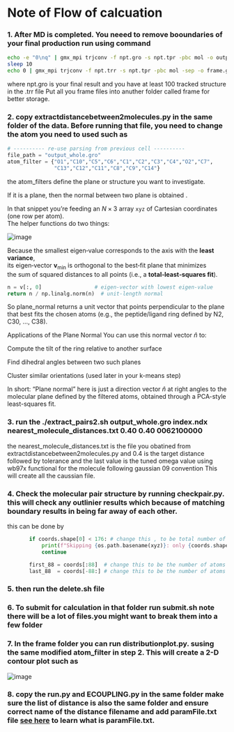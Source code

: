# Note of Flow of calcuation

### 1. After MD is completed. You neeed to remove booundaries of your final production run using command

```bash
echo -e "0\nq" | gmx_mpi trjconv -f npt.gro -s npt.tpr -pbc mol -o output_whole.gro
sleep 10
echo 0 | gmx_mpi trjconv -f npt.trr -s npt.tpr -pbc mol -sep -o frame.gro
```
where npt.gro is your final result and you have at least 100 tracked structure in the .trr file
Put all you frame files into anuther folder called frame for better storage.

### 2. copy extractdistancebetween2molecules.py in the same folder of the data. Before running that file, you need to change the atom you need to used such as


```python
# ---------- re‑use parsing from previous cell ----------
file_path = "output_whole.gro"
atom_filter = {"O1","C10","C5","C6","C1","C2","C3","C4","O2","C7",
               "C13","C12","C11","C8","C9","C14"}
```

the atom_filters define the plane or structure you want to investigate.

If it is a plane, then the normal between two plane is obtained . 

In that snippet you’re feeding an $N \times 3$ array `xyz` of Cartesian coordinates (one row per atom).  
The helper functions do two things:


![image](https://github.com/user-attachments/assets/155063c7-296d-4f0e-a704-deefa2f35334)

Because the smallest eigen‑value corresponds to the axis with the **least variance**,  
its eigen‑vector $\mathbf{v}_{\min}$ is orthogonal to the best‑fit plane that minimizes  
the sum of squared distances to all points (i.e., a **total‑least‑squares fit**).


```python
n = v[:, 0]                 # eigen‑vector with lowest eigen‑value
return n / np.linalg.norm(n)  # unit‑length normal
```

So plane_normal returns a unit vector that points perpendicular to the plane that best fits the chosen atoms (e.g., the peptide/ligand ring defined by N2, C30, …, C38).

Applications of the Plane Normal
You can use this normal vector $\hat{n}$ to:

Compute the tilt of the ring relative to another surface

Find dihedral angles between two such planes

Cluster similar orientations (used later in your k-means step)

In short:
“Plane normal” here is just a direction vector $\hat{n}$ at right angles to the molecular plane defined by the filtered atoms,
obtained through a PCA-style least-squares fit.

### 3. run the ./extract_pairs2.sh output_whole.gro index.ndx nearest_molecule_distances.txt 0.40 0.40 0062100000

the nearest_molecule_distances.txt is the file you obatined from extractdistancebetween2molecules.py and 0.4 is the target distance followed by tolerance and the last value is the tuned omega value using wb97x functional for the molecule following gaussian 09 convention 
This will create all the caussian file.

### 4. Check the molecular pair structure by running checkpair.py. this will check any outlinier results which because of matching boundary results in being far away of each other.

this can be done by

 ```python
        if coords.shape[0] < 176: # change this , to be total number of atoms
            print(f"Skipping {os.path.basename(xyz)}: only {coords.shape[0]} atoms")
            continue

        first_88 = coords[:88]  # change this to be the number of atoms of first pair
        last_88  = coords[-88:] # change this to be the number of atoms of second pair
```

### 5. then run the delete.sh file
   
### 6. To submit for calculation in that folder run submit.sh note there will be a lot of files.you might want to break them into a few folder

### 7. In the frame folder you can run distributionplot.py. susing the same modified atom_filter in step 2. This will create a 2-D contour plot such as

   ![image](https://github.com/user-attachments/assets/8d4fdd7a-3335-4c20-b0cf-19d0ddcb0b34)
   
### 8. copy the run.py and  ECOUPLING.py in the same folder make sure the list of distance is also the same folder and ensure correct name of the distance filename and  add paramFile.txt file [see here]([electronic_coupling.md) to learn what is paramFile.txt.





